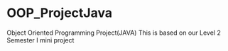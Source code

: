 # OOP_ProjectJava
Object Oriented Programming Project(JAVA)
This is based on our Level 2 Semester I mini project
